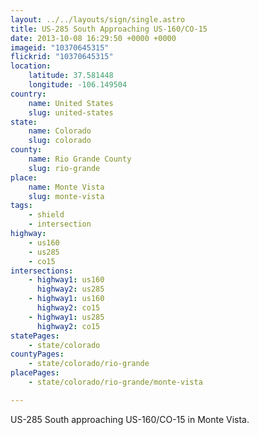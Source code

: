 ```yaml
---
layout: ../../layouts/sign/single.astro
title: US-285 South Approaching US-160/CO-15
date: 2013-10-08 16:29:50 +0000 +0000
imageid: "10370645315"
flickrid: "10370645315"
location:
    latitude: 37.581448
    longitude: -106.149504
country:
    name: United States
    slug: united-states
state:
    name: Colorado
    slug: colorado
county:
    name: Rio Grande County
    slug: rio-grande
place:
    name: Monte Vista
    slug: monte-vista
tags:
    - shield
    - intersection
highway:
    - us160
    - us285
    - co15
intersections:
    - highway1: us160
      highway2: us285
    - highway1: us160
      highway2: co15
    - highway1: us285
      highway2: co15
statePages:
    - state/colorado
countyPages:
    - state/colorado/rio-grande
placePages:
    - state/colorado/rio-grande/monte-vista

---
```

US-285 South approaching US-160/CO-15 in Monte Vista.